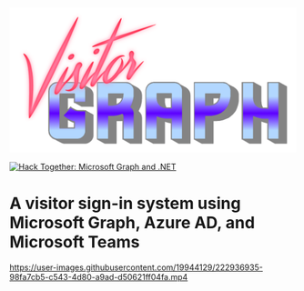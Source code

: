 ![A synthwave styled logo for VisitorGraph](https://raw.githubusercontent.com/matt-goldman/VisitorGraph/main/assets/synth_logo.png)

[![Hack Together: Microsoft Graph and .NET](https://img.shields.io/badge/Microsoft%20-Hack--Together-orange?style=for-the-badge&logo=microsoft)](https://github.com/microsoft/hack-together)

# A visitor sign-in system using Microsoft Graph, Azure AD, and Microsoft Teams



https://user-images.githubusercontent.com/19944129/222936935-98fa7cb5-c543-4d80-a9ad-d50621ff04fa.mp4

